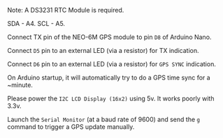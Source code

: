 Note: A DS3231 RTC Module is required.

SDA - A4. SCL - A5.

Connect TX pin of the NEO-6M GPS module to pin `D8` of Arduino Nano.

Connect `D5` pin to an external LED (via a resistor) for TX indication.

Connect `D6` pin to an external LED (via a resistor) for `GPS SYNC` indication.

On Arduino startup, it will automatically try to do a GPS time sync for a
~minute.

Please power the `I2C LCD Display (16x2)` using 5v. It works poorly with
3.3v.

Launch the `Serial Monitor` (at a baud rate of 9600) and send the `g` command
to trigger a GPS update manually.
